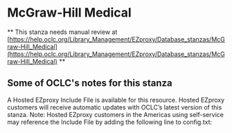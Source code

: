 # McGraw-Hill Medical
** This stanza needs manual review at [https://help.oclc.org/Library_Management/EZproxy/Database_stanzas/McGraw-Hill_Medical](https://help.oclc.org/Library_Management/EZproxy/Database_stanzas/McGraw-Hill_Medical) **

## Some of OCLC's notes for this stanza

A Hosted EZproxy Include File is available for this resource. Hosted EZproxy customers will receive automatic updates with OCLC&rsquo;s latest version of this stanza. Note: Hosted EZproxy customers in the Americas using self-service may reference the Include File by adding the following line to config.txt:

&nbsp;
